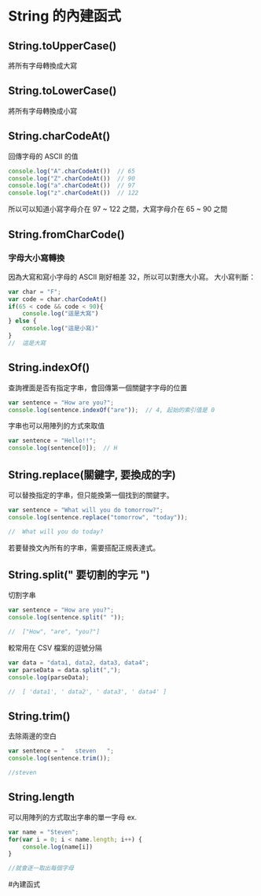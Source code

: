 # String 的內建函式
## String.toUpperCase()
將所有字母轉換成大寫
## String.toLowerCase()
將所有字母轉換成小寫
## String.charCodeAt()
回傳字母的 ASCII 的值
```js
console.log("A".charCodeAt())  // 65
console.log("Z".charCodeAt())  // 90
console.log("a".charCodeAt())  // 97
console.log("z".charCodeAt())  // 122
```
所以可以知道小寫字母介在 97 ~ 122 之間，大寫字母介在 65 ~ 90 之間

## String.fromCharCode()
### 字母大小寫轉換
因為大寫和寫小字母的 ASCII 剛好相差 32，所以可以對應大小寫。
大小寫判斷：
```js
var char = "F";
var code = char.charCodeAt()
if(65 < code && code < 90){
	console.log("這是大寫")
} else {
	console.log("這是小寫)"
}
//  這是大寫
```
## String.indexOf()
查詢裡面是否有指定字串，會回傳第一個關鍵字字母的位置
```js
var sentence = "How are you?";
console.log(sentence.indexOf("are"));  // 4, 起始的索引值是 0
```

字串也可以用陣列的方式來取值
```js
var sentence = "Hello!!";
console.log(sentence[0]);  // H
```
## String.replace(關鍵字, 要換成的字)
可以替換指定的字串，但只能換第一個找到的關鍵字。
```js
var sentence = "What will you do tomorrow?";
console.log(sentence.replace("tomorrow", "today"));

//  What will you do today?
```

若要替換文內所有的字串，需要搭配正規表達式。
## String.split(" 要切割的字元 ")
切割字串
```js
var sentence = "How are you?";
console.log(sentence.split(" "));

//  ["How", "are", "you?"]
```
較常用在 CSV 檔案的逗號分隔
```js
var data = "data1, data2, data3, data4";
var parseData = data.split(",");
console.log(parseData);

//  [ 'data1', ' data2', ' data3', ' data4' ]
```
## String.trim()
去除兩邊的空白
```js
var sentence = "   steven   ";
console.log(sentence.trim());

//steven
```
## String.length
可以用陣列的方式取出字串的單一字母
ex.
```js
var name = "Steven";
for(var i = 0; i < name.length; i++) {
	console.log(name[i])
}

//就會逐一取出每個字母
```

#內建函式